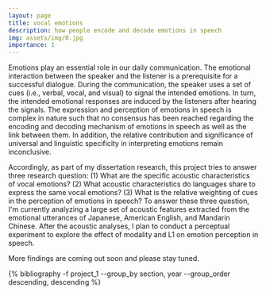 ```yaml
---
layout: page
title: vocal emotions
description: how people encode and decode emotions in speech
img: assets/img/0.jpg
importance: 1
---
```


Emotions play an essential role in our daily communication. The emotional interaction between the speaker and the listener is a prerequisite for a successful dialogue. During the communication, the speaker uses a set of cues (i.e., verbal, vocal, and visual) to signal the intended emotions. In turn, the intended emotional responses are induced by the listeners after hearing the signals. The expression and perception of emotions in speech is complex in nature such that no consensus has been reached regarding the encoding and decoding mechanism of emotions in speech as well as the link between them. In addition, the relative contribution and significance of universal and linguistic specificity in interpreting emotions remain inconclusive.

Accordingly, as part of my dissertation research, this project tries to answer three research question: (1) What are the specific acoustic characteristics of vocal emotions? (2) What acoustic characteristics do languages share to express the same vocal emotions? (3) What is the relative weighting of cues in the perception of emotions in speech? To answer these three question, I'm currently analyzing a large set of acoustic features extracted from the emotional utterances of Japanese, American English, and Mandarin Chinese. After the acoustic analyses, I plan to conduct a perceptual experiment to explore the effect of modality and L1 on emotion perception in speech.

More findings are coming out soon and please stay tuned.   


<div class="publications">

{% bibliography -f project_1 --group_by section, year --group_order descending, descending %}

</div>